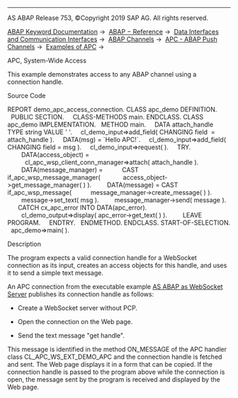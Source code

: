   

* * *

AS ABAP Release 753, ©Copyright 2019 SAP AG. All rights reserved.

[ABAP Keyword Documentation](https://help.sap.com/doc/abapdocu_753_index_htm/7.53/en-US/abenabap.htm) →  [ABAP − Reference](https://help.sap.com/doc/abapdocu_753_index_htm/7.53/en-US/abenabap_reference.htm) →  [Data Interfaces and Communication Interfaces](https://help.sap.com/doc/abapdocu_753_index_htm/7.53/en-US/abenabap_data_communication.htm) →  [ABAP Channels](https://help.sap.com/doc/abapdocu_753_index_htm/7.53/en-US/abenabap_channels.htm) →  [APC - ABAP Push Channels](https://help.sap.com/doc/abapdocu_753_index_htm/7.53/en-US/abenapc.htm) →  [Examples of APC](https://help.sap.com/doc/abapdocu_753_index_htm/7.53/en-US/abenapc_abexas.htm) → 

APC, System-Wide Access

This example demonstrates access to any ABAP channel using a connection handle.

Source Code

REPORT demo\_apc\_access\_connection.
CLASS apc\_demo DEFINITION.
  PUBLIC SECTION.
    CLASS-METHODS main.
ENDCLASS.
CLASS apc\_demo IMPLEMENTATION.
  METHOD main.
    DATA attach\_handle TYPE string VALUE ' '.
    cl\_demo\_input=>add\_field( CHANGING field  = attach\_handle ).
    DATA(msg) = \`Hello APC!\`.
    cl\_demo\_input=>add\_field( CHANGING field = msg ).
    cl\_demo\_input=>request( ).
    TRY.
        DATA(access\_object) =
          cl\_apc\_wsp\_client\_conn\_manager=>attach( attach\_handle ).
        DATA(message\_manager) =
          CAST if\_apc\_wsp\_message\_manager(
            access\_object->get\_message\_manager( ) ).
        DATA(message) = CAST if\_apc\_wsp\_message(
          message\_manager->create\_message( ) ).
        message->set\_text( msg ).
        message\_manager->send( message ).
      CATCH cx\_apc\_error INTO DATA(apc\_error).
        cl\_demo\_output=>display( apc\_error->get\_text( ) ).
        LEAVE PROGRAM.
    ENDTRY.
  ENDMETHOD.
ENDCLASS.
START-OF-SELECTION.
  apc\_demo=>main( ).

Description

The program expects a valid connection handle for a WebSocket connection as its input, creates an access objects for this handle, and uses it to send a simple text message.

An APC connection from the executable example [AS ABAP as WebSocket Server](https://help.sap.com/doc/abapdocu_753_index_htm/7.53/en-US/abenapc_abexa.htm) publishes its connection handle as follows:

-   Create a WebSocket server without PCP.

-   Open the connection on the Web page.

-   Send the text message "get handle".

This message is identified in the method ON\_MESSAGE of the APC handler class CL\_APC\_WS\_EXT\_DEMO\_APC and the connection handle is fetched and sent. The Web page displays it in a form that can be copied. If the connection handle is passed to the program above while the connection is open, the message sent by the program is received and displayed by the Web page.
